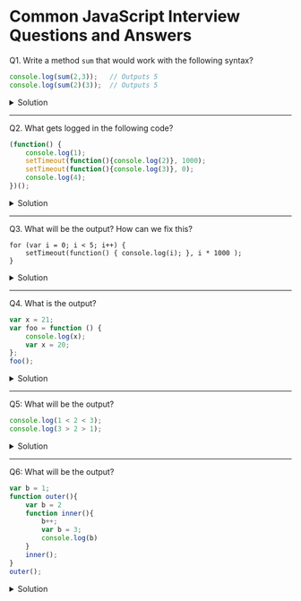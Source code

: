 # Common JavaScript Interview Questions and Answers

Q1. Write a method `sum` that would work with the following syntax?
```js
console.log(sum(2,3));   // Outputs 5
console.log(sum(2)(3));  // Outputs 5
```
<details>
  <summary>Solution</summary>
  
```js
function sum(x) {
  if (arguments.length == 2) {
    return arguments[0] + arguments[1];
  } else {
    return function(y) { return x + y; };
  }
}
```
</details>

-----------------

Q2. What gets logged in the following code?
```js
(function() {
    console.log(1); 
    setTimeout(function(){console.log(2)}, 1000); 
    setTimeout(function(){console.log(3)}, 0); 
    console.log(4);
})();
```
<details>
  <summary>Solution</summary>
  
```
1
4
3
2
```
</details>

-------------------

Q3. What will be the output? How can we fix this?
```
for (var i = 0; i < 5; i++) {
	setTimeout(function() { console.log(i); }, i * 1000 );
}
```
<details>
  <summary>Solution</summary>

Output:
```
5
5
5
5
5
```

The fix:
1. Using `let`
```js
for (let i = 0; i < 5; i++) {
	setTimeout(function() { console.log(i); }, i * 1000 );
}
```

2. Using closures:
```js
for (let i = 0; i < 5; i++) {
	setTimeout(function() { console.log(i); }, i * 1000 );
}
```
</details>

--------------

Q4. What is the output?
```js
var x = 21;
var foo = function () {
    console.log(x);
    var x = 20;
};
foo();
```

<details>
  <summary>Solution</summary>
  
```
undefined
```
</details>

----------

Q5: What will be the output?
```js
console.log(1 < 2 < 3);
console.log(3 > 2 > 1);
```
<details>
  <summary>Solution</summary>
  
```
true
false
```
</details>

--------

Q6: What will be the output?
```js
var b = 1;
function outer(){
   	var b = 2
    function inner(){
        b++;
        var b = 3;
        console.log(b)
    }
    inner();
}
outer();
```
<details>
  <summary>Solution</summary>
  
```
3
```
</details>

